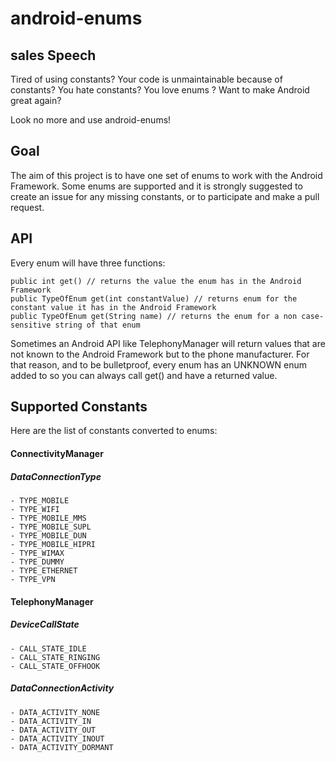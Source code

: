 # android-enums

## sales Speech

Tired of using constants? Your code is unmaintainable because of constants? You hate constants? You love enums ? Want to make Android great again?

Look no more and use android-enums!

## Goal

The aim of this project is to have one set of enums to work with the Android Framework. Some enums are supported and it is strongly suggested to create an issue for any missing constants, or to participate and make a pull request.

## API

Every enum will have three functions:

    public int get() // returns the value the enum has in the Android Framework
    public TypeOfEnum get(int constantValue) // returns enum for the constant value it has in the Android Framework
    public TypeOfEnum get(String name) // returns the enum for a non case-sensitive string of that enum

Sometimes an Android API like TelephonyManager will return values that are not known to the Android Framework but to the phone manufacturer.
For that reason, and to be bulletproof, every enum has an UNKNOWN enum added to so you can always call get() and have a returned value.

## Supported Constants

Here are the list of constants converted to enums:

#### ConnectivityManager

##### DataConnectionType

    - TYPE_MOBILE
    - TYPE_WIFI
    - TYPE_MOBILE_MMS
    - TYPE_MOBILE_SUPL
    - TYPE_MOBILE_DUN
    - TYPE_MOBILE_HIPRI
    - TYPE_WIMAX
    - TYPE_DUMMY
    - TYPE_ETHERNET
    - TYPE_VPN

#### TelephonyManager

##### DeviceCallState

    - CALL_STATE_IDLE
    - CALL_STATE_RINGING
    - CALL_STATE_OFFHOOK

##### DataConnectionActivity

    - DATA_ACTIVITY_NONE
    - DATA_ACTIVITY_IN
    - DATA_ACTIVITY_OUT
    - DATA_ACTIVITY_INOUT
    - DATA_ACTIVITY_DORMANT


